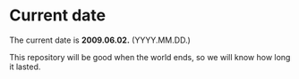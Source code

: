 # Current date

The current date is **2009.06.02.** (YYYY.MM.DD.)

This repository will be good when the world ends, so we will know how long it lasted.